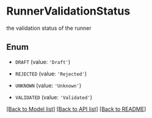 # RunnerValidationStatus

the validation status of the runner

## Enum

* `DRAFT` (value: `'Draft'`)

* `REJECTED` (value: `'Rejected'`)

* `UNKNOWN` (value: `'Unknown'`)

* `VALIDATED` (value: `'Validated'`)

[[Back to Model list]](../README.md#documentation-for-models) [[Back to API list]](../README.md#documentation-for-api-endpoints) [[Back to README]](../README.md)


